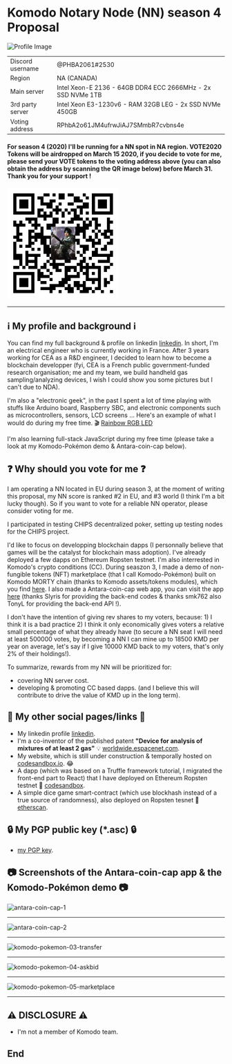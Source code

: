 # Komodo Notary Node (NN) season 4 Proposal


![Profile Image](https://i.pinimg.com/236x/e0/c6/5f/e0c65f4c027454ab7ee2fe02a8a42bcd--dynasty-warriors-lee-joon.jpg)

|					|				|
| -----------------	| ------------- |
|Discord username 	| @PHBA2061#2530 |
|Region 			| NA (CANADA)|
|Main server    	| Intel Xeon-E 2136 - 64GB DDR4 ECC 2666MHz - 2x SSD NVMe 1TB |
|3rd party server 	| Intel Xeon E3-1230v6 - RAM 32GB LEG - 2x SSD NVMe 450GB |
|Voting address 	| RPhbA2o61JM4ufrwJiAJ7SMmbR7cvbns4e |




#### For season 4 (2020) I'll be running for a NN spot in NA region. VOTE2020 Tokens will be airdropped on March 15 2020, if you decide to vote for me, please send your VOTE tokens to the voting address above (you can also obtain the address by scanning the QR image below) before March 31. Thank you for your support !




![QR voting address](https://raw.githubusercontent.com/NOCTLJRNE/Commands-Testing/master/qr-code%20RPhbA2o61JM4ufrwJiAJ7SMmbR7cvbns4e%20200.png)

---

## :information_source: My profile and background :information_source:

You can find my full background & profile on linkedin [linkedin](https://www.linkedin.com/in/bao-an-pham-ho-b04814a3/). In short, I'm an electrical engineer who is currently working in France. After 3 years working for CEA as a R&D engineer, I decided to learn how to become a blockchain developper (fyi, CEA is a French public government-funded research organisation; me and my team, we build handheld gas sampling/analyzing devices, I wish I could show you some pictures but I can't due to NDA).

I'm also a "electronic geek", in the past I spent a lot of time playing with stuffs like Arduino board, Raspberry SBC, and electronic components such as microcontrollers, sensors, LCD screens ... Here's an example of what I would do during my free time. :clapper: [Rainbow RGB LED](https://youtu.be/YA9X3_JJ8hM) 

I'm also learning full-stack JavaScript during my free time (please take a look at my Komodo-Pokémon demo & Antara-coin-cap below).


## :question: Why should you vote for me :question:

I am operating a NN located in EU during season 3, at the moment of writing this proposal, my NN score is ranked #2 in EU, and #3 world (I think I'm a bit lucky though). So if you want to vote for a reliable NN operator, please consider voting for me.

I participated in testing CHIPS decentralized poker, setting up testing nodes for the CHIPS project. 

I'd like to focus on developping blockchain dapps (I personnally believe that games will be the catalyst for blockchain mass adoption). I've already deployed a few dapps on Ethereum Ropsten testnet. I'm also interrested in Komodo's crypto conditions (CC). During seaszon 3, I made a demo of non-fungible tokens (NFT) marketplace (that I call Komodo-Pokémon) built on Komodo MORTY chain (thanks to Komodo assets/tokens modules), which you find [here](https://github.com/NOCTLJRNE/Komodo-Pokemon/tree/dex). I also made a Antara-coin-cap web app, you can visit the app [here](http://antara-coin-cap.herokuapp.com/coinCap) (thanks Slyris for providing the back-end codes & thanks smk762 also TonyL for providing the back-end API !).  
 
I don't have the intention of giving rev shares to my voters, because: 1) I think it is a bad practice 2) I think it only economically gives voters a relative small percentage of what they already have (to secure a NN seat I will need at least 500000 votes, by becoming a NN I can mine up to 18500 KMD per year on average, let's say if I give 10000 KMD back to my voters, that's only 2% of their holdings!).

To summarize, rewards from my NN will be prioritized for: 
- covering NN server cost. 
- developing & promoting CC based dapps. (and I believe this will contribute to drive the value of KMD up in the long term).

## :link: My other social pages/links :link:
- My linkedin profile [linkedin](https://www.linkedin.com/in/bao-an-pham-ho-b04814a3/).
- I'm a co-inventor of the published patent **"Device for analysis of mixtures of at least 2 gas"** :bulb: [worldwide.espacenet.com](https://worldwide.espacenet.com/publicationDetails/biblio?CC=US&NR=2017016840&KC=A1).
- My website, which is still under construction & temporally hosted on [codesandbox.io](https://64n60p245n.codesandbox.io/). :joy:
- A dapp (which was based on a Truffle framework tutorial, I migrated the front-end part to React) that I have deployed on Ethereum Ropsten testnet :dog: [codesandbox](https://jz0060zrmy.codesandbox.io/).
- A simple dice game smart-contract (which use blockhash instead of a true source of randomness), also deployed on Ropsten tesnet :game_die: [etherscan](https://ropsten.etherscan.io/address/0xb5a5734ba7198a2283730bc998f8af56408ca06d#code).

## :lock: My PGP public key (*.asc) :lock:
- [my PGP key](https://github.com/NOCTLJRNE/NotaryNodes/blob/master/season4/candidates/phba2061/my-pgp-key.txt).

## :camera: Screenshots of the Antara-coin-cap app & the Komodo-Pokémon demo :camera:
![antara-coin-cap-1](https://raw.githubusercontent.com/NOCTLJRNE/NotaryNodes/master/season4/candidates/phba2061/img/antara-coin-cap-1.JPG)

---
![antara-coin-cap-2](https://raw.githubusercontent.com/NOCTLJRNE/NotaryNodes/master/season4/candidates/phba2061/img/antara-coin-cap-2.JPG)

--- 
![komodo-pokemon-03-transfer](https://raw.githubusercontent.com/NOCTLJRNE/NotaryNodes/master/season4/candidates/phba2061/img/komodo-pokemon-03-transfer.JPG)

---
![komodo-pokemon-04-askbid](https://raw.githubusercontent.com/NOCTLJRNE/NotaryNodes/master/season4/candidates/phba2061/img/komodo-pokemon-04-askbid.JPG)

---
![komodo-pokemon-05-marketplace](https://raw.githubusercontent.com/NOCTLJRNE/NotaryNodes/master/season4/candidates/phba2061/img/komodo-pokemon-05-marketplace.JPG)

---   
## :warning: DISCLOSURE :warning:
- I'm not a member of Komodo team.
## End